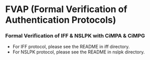# FVAP (Formal Verification of Authentication Protocols)  
### Formal Verification of IFF & NSLPK with CiMPA & CiMPG  
  
* For IFF protocol, please see the README in iff directory.  
* For NSLPK protocol, please see the README in nslpk directory.  
